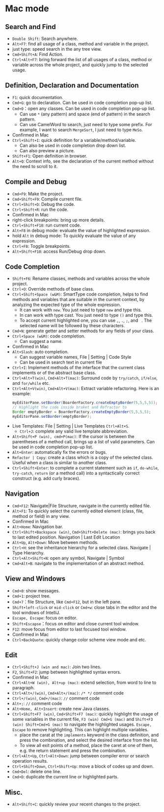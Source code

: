 
# Mac mode

## Search and Find
* `Double Shift`: Search anywhere.
* `Alt+F7`: find all usage of a class, method and variable in the project.
* just type: speed search in the any tree view.
* `Cmd+Shift+A`: Find Action.
* `Ctrl+Alt+F7`: bring forward the list of all usages of a class, method or
  variable across the whole project, and quickly jump to the selected usage.

## Definition, Declaration and Documentation
* `F1`: quick documentation.
* `Cmd+G`: go to declaration. Can be used in code completion pop-up list.
* `Cmd+O`：open any classes. Can be used in code completion pop-up list.
    * Can use `*` (any pattern) and space (end of pattern) in the search pattern.
    * Can use CamelWord to search, just need to type some prefix. For example,
      I want to search `MergeSort`, I just need to type `MeSo`.
* Confirmed in Mac
* `Ctrl+Shift+I`: quick definition for a variable/method/variable.
    * Can also be used in code completion drop down list.
    * Can also preview a picture.
* `Shift+F1`: Open definition in browser.
* `Alt+Q`: Context info, see the declaration of the current method without the
  need to scroll to it.

## Compile and Debug
* `Cmd+F9`: Make the project.
* `Cmd+Shift+F9`: Compile current file.
* `Ctrl+Shift+D`: Debug the code.
* `Ctrl+Shift+R`: run the code.
* Confirmed in Mac
* right-click breakpoints: bring up more details.
* `Ctrl+Shift+F10`: run current code.
* `Alt+F8` in debug mode: evaluate the value of highlighted expression.
* hold `Alt` in debug mode: To quickly evaluate the value of any expression.
* `Ctrl+F8`: Toggle breakpoints.
* `Alt+Shift+F10`: access Run/Debug drop down.

## Code Completion
* `Shift+F6`: Rename classes, methods and variables across the whole project.
* `Ctrl+O`: Override methods of base class.
* `Ctrl+Shift+Space (w&M)`: SmartType code completion, helps to find methods and
  variables that are suitable in the current context, by analyzing the expected
  type of the whole expression.
    * It can work with `new`. You just need to type `new` and type this.
    * In can work with type cast. You just need to type `()` and type this.
    * To accept current highlighted one, you can use `,`, `.`, `;`, and ` `. The
      selected name will be followed by these characters.
* `Cmd+N`: generate getter and setter methods for any fields of your class.
* `Ctrl+Space (w&M)`: code completion.
    * Can suggest a name.
* Confirmed in Mac
* `Alt+Slash`: auto completion.
  * Can suggest variable names, File | Setting | Code Style
  * Can be used in search text in current file
* `Ctrl+I`: Implement methods of the interface that the current class implements
  or of the abstract base class.
* `Ctrl+Alt+T(win)`, `Cmd+Alt+T(mac)`:
  Surround code by `try/catch`, `if/else`, and `for/while` etc.
* `Ctrl+Alt+V(win)`, `Cmd+Alt+V(mac)`: Extract variable refactoring. Here is an example:
  ```java
  myEditorPane.setBorder(BoarderFactory.createEmptyBorder(5,5,5,5));
  // Highlight the code inside braket and Refractor to
  Border emptyBorder = BoarderFactory.createEmptyBorder(5,5,5,5);
  myEditorPane.setBorder(emptyBorder);
  ```
* Live Templates: File | Setting | Live Templates `Ctrl+Alt+S`.
    * `Ctrl+J`: complete any valid live template abbreviation.
* `Alt+Shift+P (win), cmd+P(mac)`: If the cursor is between the parentheses of a method call,
  brings up a list of valid parameters. Can be used in code completion pop-up list.
* `Alt+Enter`: automatically fix the errors or bugs.
* `Refactor | Copy`: create a class which is a copy of the selected class. Useful
  when a class is similar to another class.
* `Ctrl+Shift+Enter`: to complete a current statement such as `if`, `do-while`,
  `try-catch`, `return` (or a method call) into a syntactically correct construct
  (e.g. add curly braces).

## Navigation

* `Cmd+F12`: Navigate|File Structure, navigate in the currently edited file.
* `Alt+F1`: To quickly select the currently edited element (class, file, method
  or field) in any view.
* Confirmed in Mac
* `Alt+Home`: Navigation bar.
* `Ctrl+Shift+Backspace (win)`, `Cmd+Shift+Delete (mac)`: brings you back to last edited position.
  Navigation | Last Edit Location
* `Alt+Up`, `Alt+Down`: Move between methods.
* `Ctrl+H`: see the inheritance hierarchy for a selected class. Navigate | Type
  Hierarchy.
* `Ctrl+Alt+Shift+N`: open any symbol, Navigate | Symbol
* `Cmd+Alt+B`: navigate to the implementation of an abstract method.

## View and Windows

* `Cmd+0`: show messages.
* `Cmd+1`: project tree.
* `Cmd+7`：file Structure, like `Cmd+F12`, but in the left pane.
* `Shift+left-click` or `mid-click` or `Cmd+w`: close tabs in the editor and the tool
  windows of IntelliJ.
* `Escape, Escape`: focus on editor.
* `Shift+Escapse`：focus on editor and close current tool window.
* `F12`: move focus from editor to last focused tool window.
* Confirmed in Mac
* `Ctrl+BackQuote`: quickly change color scheme view mode and etc.

## Edit
* `Ctrl+Shift+J (win and mac)`: Join two lines.
* `F2`, `Shift+F2`: jump between highlighted syntax errors.
* Confirmed in Mac
* `Ctrl+Alt+W (win), Alt+up (mac)`: extend selection, from word to line to paragraph.
* `Ctrl+Alt+/(win)`, `Cmd+Alt+/(mac)`: `/* */` comment code
* `Ctrl+/(win)`, `Cmd+/(mac)`: `//` comment code
* `Alt+;`: `//` comment code
* `Alt+Home, Alt+Insert`: create new Java classes.
* `Ctrl+Shift+F7 (win)`, `Cmd+Shift+F7 (mac)`: quickly highlight the usage of
  some variables in the current
  file, `F3 (win) Cmd+G (mac)` and `Shift+F3 (win) Shift+Cmd+G (mac)` to navigate
  the highlighted usages. `Escape, Escape`
  to remove highlighting. This can highlight multiple variables.
    * place the carat at the `implements` keyword in the class definition, and
      press the combination, and select the desired interface from the list.
    * To view all exit points of a method, place the caret at one of them, e.g.
      the return statement and press the combination.
* `Ctrl+Alt+Up`, `Ctrl+Alt+Down`: jump between compiler error or search operation
  results.
* `Ctrl+Shift+Down`, `Ctrl+Shift+Up`: move a block of codes up and down.
* `Cmd+Del`: delete one line.
* `Cmd+D`: duplicate the current line or highlighted parts.

## Misc.
* `Alt+Shift+C`: quickly review your recent changes to the project.
